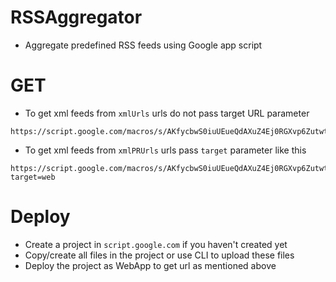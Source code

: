 # RSSAggregator
- Aggregate predefined RSS feeds using Google app script


# GET
- To get xml feeds from `xmlUrls` urls do not pass target URL parameter
```
https://script.google.com/macros/s/AKfycbwS0iuUEueQdAXuZ4Ej0RGXvp6Zutwtf9GCFc9OsPhmH1NUux4A/exec
```
- To get xml feeds from `xmlPRUrls` urls pass `target` parameter like this
```
https://script.google.com/macros/s/AKfycbwS0iuUEueQdAXuZ4Ej0RGXvp6Zutwtf9GCFc9OsPhmH1NUux4A/exec?target=web
```

# Deploy
- Create a project in `script.google.com` if you haven't created yet
- Copy/create all files in the project or use CLI to upload these files
- Deploy the project as WebApp to get url as mentioned above
